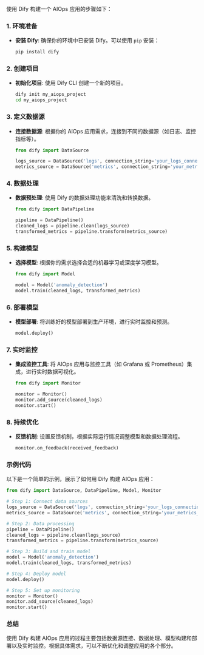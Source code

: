  使用 Dify 构建一个 AIOps 应用的步骤如下：

### 1. 环境准备
- **安装 Dify**: 确保你的环境中已安装 Dify。可以使用 `pip` 安装：
  ```bash
  pip install dify
  ```

### 2. 创建项目
- **初始化项目**: 使用 Dify CLI 创建一个新的项目。
  ```bash
  dify init my_aiops_project
  cd my_aiops_project
  ```

### 3. 定义数据源
- **连接数据源**: 根据你的 AIOps 应用需求，连接到不同的数据源（如日志、监控指标等）。
  ```python
  from dify import DataSource

  logs_source = DataSource('logs', connection_string='your_logs_connection_string')
  metrics_source = DataSource('metrics', connection_string='your_metrics_connection_string')
  ```

### 4. 数据处理
- **数据预处理**: 使用 Dify 的数据处理功能来清洗和转换数据。
  ```python
  from dify import DataPipeline

  pipeline = DataPipeline()
  cleaned_logs = pipeline.clean(logs_source)
  transformed_metrics = pipeline.transform(metrics_source)
  ```

### 5. 构建模型
- **选择模型**: 根据你的需求选择合适的机器学习或深度学习模型。
  ```python
  from dify import Model

  model = Model('anomaly_detection')
  model.train(cleaned_logs, transformed_metrics)
  ```

### 6. 部署模型
- **模型部署**: 将训练好的模型部署到生产环境，进行实时监控和预测。
  ```python
  model.deploy()
  ```

### 7. 实时监控
- **集成监控工具**: 将 AIOps 应用与监控工具（如 Grafana 或 Prometheus）集成，进行实时数据可视化。
  ```python
  from dify import Monitor

  monitor = Monitor()
  monitor.add_source(cleaned_logs)
  monitor.start()
  ```

### 8. 持续优化
- **反馈机制**: 设置反馈机制，根据实际运行情况调整模型和数据处理流程。
  ```python
  monitor.on_feedback(received_feedback)
  ```

### 示例代码
以下是一个简单的示例，展示了如何用 Dify 构建 AIOps 应用：

```python
from dify import DataSource, DataPipeline, Model, Monitor

# Step 1: Connect data sources
logs_source = DataSource('logs', connection_string='your_logs_connection_string')
metrics_source = DataSource('metrics', connection_string='your_metrics_connection_string')

# Step 2: Data processing
pipeline = DataPipeline()
cleaned_logs = pipeline.clean(logs_source)
transformed_metrics = pipeline.transform(metrics_source)

# Step 3: Build and train model
model = Model('anomaly_detection')
model.train(cleaned_logs, transformed_metrics)

# Step 4: Deploy model
model.deploy()

# Step 5: Set up monitoring
monitor = Monitor()
monitor.add_source(cleaned_logs)
monitor.start()
```

### 总结
使用 Dify 构建 AIOps 应用的过程主要包括数据源连接、数据处理、模型构建和部署以及实时监控。根据具体需求，可以不断优化和调整应用的各个部分。